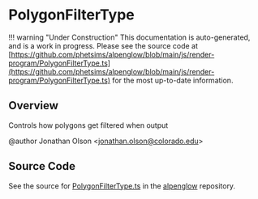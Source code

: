 # PolygonFilterType

!!! warning "Under Construction"
    This documentation is auto-generated, and is a work in progress. Please see the source code at
    [https://github.com/phetsims/alpenglow/blob/main/js/render-program/PolygonFilterType.ts](https://github.com/phetsims/alpenglow/blob/main/js/render-program/PolygonFilterType.ts) for the most up-to-date information.

## Overview

Controls how polygons get filtered when output

@author Jonathan Olson &lt;jonathan.olson@colorado.edu&gt;



## Source Code

See the source for [PolygonFilterType.ts](https://github.com/phetsims/alpenglow/blob/main/js/render-program/PolygonFilterType.ts) in the [alpenglow](https://github.com/phetsims/alpenglow) repository.
